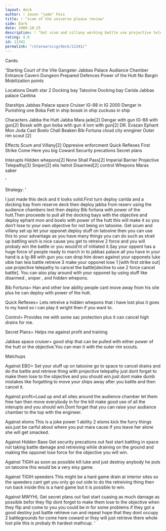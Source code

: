 ```yaml
---
layout: deck
author: ! Jason "jade" Foss
title: ! "scum of the universe please review"
side: Dark
date: 2000-10-25
description: ! "Get scum and villany working battle use projective telepathy to cancel the battle retrieve force with scume and villany."
rating: 4.0
id: 11341
permalink: "/starwarsccg/deck/11341/"
---
```

Cards: 

'Starting
Court of the Vile Gangster
Jabbas Palace Audiance Chamber
Entrance Cavern
Dungeon
Prepared Defences
Power of the Hutt
No Bargin
Mobilization points

Locations
Death star 2 Docking bay
Tatooine Docking bay
Carida
Jabbas palace
Cantina

Starships
Jabbas Palace space Cruiser
IG-88 in IG 2000
Dengar in Punishing one
Boba Fett in ship
bossk in ship
zuckuss in ship

Characters
Jabba the Hutt
Jabba
Mara jade[2]
Dengar with gun
IG-88 with gun[2]
Bossk with gun
boba with gun
4 lom with gun[2]
DR. Evazan
Ephant Mon
Joda Cast
Boelo
Chall Beaken
Bib Fortuna
cloud city ennginer
Outer rim scout [2]

Effects
Scum and Villany[2]
Oppresive enforcment
Quick Reflexes
First Strike
Come Here you big Coward
Security precations
Secret plans

Interupts
Hidden whepons[2]
None Shall Pass[2]
Imperial Barrier
Projective Telepathy[3]
Sniper[2]
elis helrot
Disarmed[2]
control
Whepons
Maras saber



'

Strategy: '

I just made this deck and it looks solid.First turn deploy carida and a docking bay from reserve deck then deploy jabba from reserv using the audience chambers text then deploy Bib fortuna with power of the hutt.Then proceede to pull all the docking bays with the objective and deploy ephant mon and boelo with power of the hutt this will make it so you don’t lose to your own objective for not being on tatooine. Get scum and villany set up let your opponet deploy stuff on tatooine then you can use this to your advantage as you have many things you can do such as strait up battling wich is nice cause you get to retreive 2 force and you will probaly win the battle or you would’nt of initiated it.Say your oppent has a huge force of people ready to march in to jabbas palace all you have in your hand is a Ig-88 with gun you can drop him down against your opponets luke obie han leia battle retreive 3 make your opponet lose 1 [with first strike out]
use projective telepathy to cancel the battle[decline to use 2 force cancel battle]. You can also play around with your opponet by using stuff like disarmed , sniper , and  hidden whepons.

Bib Fortuna= Han and other low ability people cant move away from his site plus he can deploy with power of the hutt.

Quick Reflexes= Lets retreive a hidden whepons that i have lost plus it goes to my hand so i can play it wright then if you want to.

Control= Provides me with some sac protection plus it can cancel high drains for me.

Secret Plans= Helps me against profit and training

Jabbas space cruiser= good ship that can be pulled with either power of the hutt or the objective.You can man it with the outer rim scouts.


Matchups

Against EBO= Set your stuff up on tatooine go to space to cancel drains and do the battle and retrieve thing with projective telepathy just dont forget to make them lose to the objective and you should win.just dont make dumb mistakes like forgetting to move your ships away after you battle and then cancel it.

Against profit=Load up	and all sites around the audience chamber let them free han then move everybody in for the kill make good use of all the interupts and you should win.Dont forget that you can raise your audiance chamber to the top with the engineer.

Against eloms
This is a joke power 1 ability 2 eloms kick the furry things ass.just be carful about where you put mara cause if you leave her alone she will get smacked.

Against Hidden Base
Get security precations out fast start battling in space not taking battle damage and retreiving while draining on the ground and making the opponet lose force for the objective you will win.

Against TIGIH
as soon as possible kill luke and just destroy anybody he puts on tatooine this would be a very eisy game.

Against TIGIH speeders
This might be a hard game drain at interior sites so the speeders cant get you only go out side to do the retreiving thing then run back inside this is a hard game but it is possible to win.

Against MWYHL
Get secret plans out fast start cuasing as much damage as possible befor they flip dont forget to make them lose to the objective when they flip and come to you you could be in for some problems if they got a good destiny just battle retrieve run and repeat hope that they dont occupy 2 battlegrounds for come here coward or they will just retrieve there whole lost pile this is probaly th hardest mathcup. '
